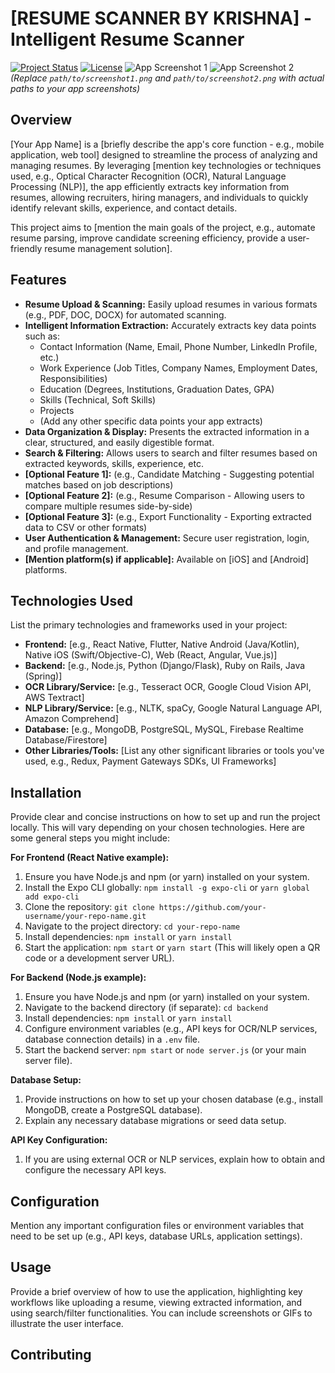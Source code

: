 # [RESUME SCANNER BY KRISHNA] - Intelligent Resume Scanner

[![Project Status](https://img.shields.io/badge/Status-Development-yellow)](https://github.com/your-username/your-repo-name)
[![License](https://img.shields.io/badge/License-MIT-blue.svg)](https://opensource.org/licenses/MIT)
![App Screenshot 1](path/to/screenshot1.png)
![App Screenshot 2](path/to/screenshot2.png)
*(Replace `path/to/screenshot1.png` and `path/to/screenshot2.png` with actual paths to your app screenshots)*

## Overview

[Your App Name] is a [briefly describe the app's core function - e.g., mobile application, web tool] designed to streamline the process of analyzing and managing resumes. By leveraging [mention key technologies or techniques used, e.g., Optical Character Recognition (OCR), Natural Language Processing (NLP)], the app efficiently extracts key information from resumes, allowing recruiters, hiring managers, and individuals to quickly identify relevant skills, experience, and contact details.

This project aims to [mention the main goals of the project, e.g., automate resume parsing, improve candidate screening efficiency, provide a user-friendly resume management solution].

## Features

* **Resume Upload & Scanning:** Easily upload resumes in various formats (e.g., PDF, DOC, DOCX) for automated scanning.
* **Intelligent Information Extraction:** Accurately extracts key data points such as:
    * Contact Information (Name, Email, Phone Number, LinkedIn Profile, etc.)
    * Work Experience (Job Titles, Company Names, Employment Dates, Responsibilities)
    * Education (Degrees, Institutions, Graduation Dates, GPA)
    * Skills (Technical, Soft Skills)
    * Projects
    * (Add any other specific data points your app extracts)
* **Data Organization & Display:** Presents the extracted information in a clear, structured, and easily digestible format.
* **Search & Filtering:** Allows users to search and filter resumes based on extracted keywords, skills, experience, etc.
* **[Optional Feature 1]:** (e.g., Candidate Matching - Suggesting potential matches based on job descriptions)
* **[Optional Feature 2]:** (e.g., Resume Comparison - Allowing users to compare multiple resumes side-by-side)
* **[Optional Feature 3]:** (e.g., Export Functionality - Exporting extracted data to CSV or other formats)
* **User Authentication & Management:** Secure user registration, login, and profile management.
* **[Mention platform(s) if applicable]:** Available on [iOS] and [Android] platforms.

## Technologies Used

List the primary technologies and frameworks used in your project:

* **Frontend:** [e.g., React Native, Flutter, Native Android (Java/Kotlin), Native iOS (Swift/Objective-C), Web (React, Angular, Vue.js)]
* **Backend:** [e.g., Node.js, Python (Django/Flask), Ruby on Rails, Java (Spring)]
* **OCR Library/Service:** [e.g., Tesseract OCR, Google Cloud Vision API, AWS Textract]
* **NLP Library/Service:** [e.g., NLTK, spaCy, Google Natural Language API, Amazon Comprehend]
* **Database:** [e.g., MongoDB, PostgreSQL, MySQL, Firebase Realtime Database/Firestore]
* **Other Libraries/Tools:** [List any other significant libraries or tools you've used, e.g., Redux, Payment Gateways SDKs, UI Frameworks]

## Installation

Provide clear and concise instructions on how to set up and run the project locally. This will vary depending on your chosen technologies. Here are some general steps you might include:

**For Frontend (React Native example):**

1.  Ensure you have Node.js and npm (or yarn) installed on your system.
2.  Install the Expo CLI globally: `npm install -g expo-cli` or `yarn global add expo-cli`
3.  Clone the repository: `git clone https://github.com/your-username/your-repo-name.git`
4.  Navigate to the project directory: `cd your-repo-name`
5.  Install dependencies: `npm install` or `yarn install`
6.  Start the application: `npm start` or `yarn start` (This will likely open a QR code or a development server URL).

**For Backend (Node.js example):**

1.  Ensure you have Node.js and npm (or yarn) installed on your system.
2.  Navigate to the backend directory (if separate): `cd backend`
3.  Install dependencies: `npm install` or `yarn install`
4.  Configure environment variables (e.g., API keys for OCR/NLP services, database connection details) in a `.env` file.
5.  Start the backend server: `npm start` or `node server.js` (or your main server file).

**Database Setup:**

1.  Provide instructions on how to set up your chosen database (e.g., install MongoDB, create a PostgreSQL database).
2.  Explain any necessary database migrations or seed data setup.

**API Key Configuration:**

1.  If you are using external OCR or NLP services, explain how to obtain and configure the necessary API keys.

## Configuration

Mention any important configuration files or environment variables that need to be set up (e.g., API keys, database URLs, application settings).

## Usage

Provide a brief overview of how to use the application, highlighting key workflows like uploading a resume, viewing extracted information, and using search/filter functionalities. You can include screenshots or GIFs to illustrate the user interface.

## Contributing
